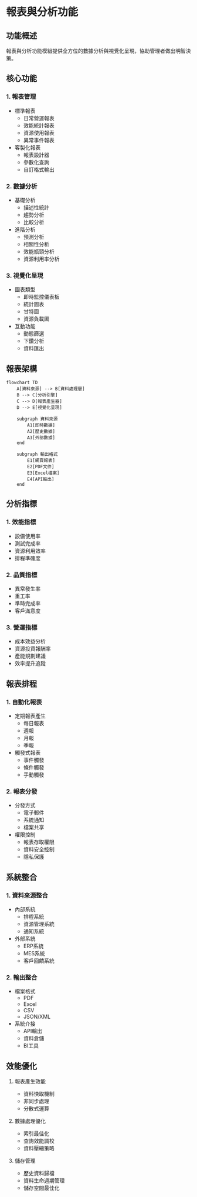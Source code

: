 # 報表與分析功能

## 功能概述
報表與分析功能模組提供全方位的數據分析與視覺化呈現，協助管理者做出明智決策。

## 核心功能
### 1. 報表管理
- 標準報表
  * 日常營運報表
  * 效能統計報表
  * 資源使用報表
  * 異常事件報表
- 客製化報表
  * 報表設計器
  * 參數化查詢
  * 自訂格式輸出

### 2. 數據分析
- 基礎分析
  * 描述性統計
  * 趨勢分析
  * 比較分析
- 進階分析
  * 預測分析
  * 相關性分析
  * 效能瓶頸分析
  * 資源利用率分析

### 3. 視覺化呈現
- 圖表類型
  * 即時監控儀表板
  * 統計圖表
  * 甘特圖
  * 資源負載圖
- 互動功能
  * 動態篩選
  * 下鑽分析
  * 資料匯出

## 報表架構
```mermaid
flowchart TD
    A[資料來源] --> B[資料處理層]
    B --> C[分析引擎]
    C --> D[報表產生器]
    D --> E[視覺化呈現]
    
    subgraph 資料來源
        A1[即時數據]
        A2[歷史數據]
        A3[外部數據]
    end
    
    subgraph 輸出格式
        E1[網頁報表]
        E2[PDF文件]
        E3[Excel檔案]
        E4[API輸出]
    end
```

## 分析指標
### 1. 效能指標
- 設備使用率
- 測試完成率
- 資源利用效率
- 排程準確度

### 2. 品質指標
- 異常發生率
- 重工率
- 準時完成率
- 客戶滿意度

### 3. 營運指標
- 成本效益分析
- 資源投資報酬率
- 產能規劃建議
- 效率提升追蹤

## 報表排程
### 1. 自動化報表
- 定期報表產生
  * 每日報表
  * 週報
  * 月報
  * 季報
- 觸發式報表
  * 事件觸發
  * 條件觸發
  * 手動觸發

### 2. 報表分發
- 分發方式
  * 電子郵件
  * 系統通知
  * 檔案共享
- 權限控制
  * 報表存取權限
  * 資料安全控制
  * 隱私保護

## 系統整合
### 1. 資料來源整合
- 內部系統
  * 排程系統
  * 資源管理系統
  * 通知系統
- 外部系統
  * ERP系統
  * MES系統
  * 客戶回饋系統

### 2. 輸出整合
- 檔案格式
  * PDF
  * Excel
  * CSV
  * JSON/XML
- 系統介接
  * API輸出
  * 資料倉儲
  * BI工具

## 效能優化

1. 報表產生效能
   - 資料快取機制
   - 非同步處理
   - 分散式運算

2. 數據處理優化
   - 索引最佳化
   - 查詢效能調校
   - 資料壓縮策略

3. 儲存管理
   - 歷史資料歸檔
   - 資料生命週期管理
   - 儲存空間最佳化